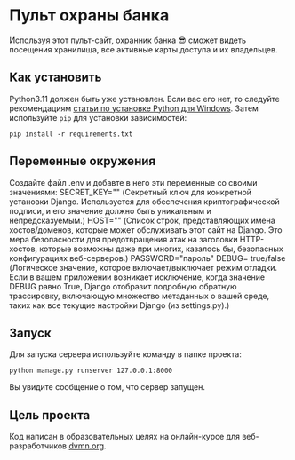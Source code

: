 # Пульт охраны банка

Используя этот пульт-сайт, охранник банка :sunglasses: сможет видеть посещения хранилища, все активные карты доступа и их владельцев.

## Как установить

Python3.11 должен быть уже установлен. Если вас его нет, то следуйте рекомендациям [статьи по установке Python для Windows](https://docs.microsoft.com/ru-ru/windows/python/beginners#install-python).
Затем используйте `pip` для установки зависимостей:
```
pip install -r requirements.txt
```

## Переменные окружения

Создайте файл .env и добавте в него эти переменные со своими значениями:
SECRET_KEY="" (Секретный ключ для конкретной установки Django. Используется для обеспечения криптографической подписи, и его значение должно быть уникальным и непредсказуемым.)
HOST="" (Список строк, представляющих имена хостов/доменов, которые может обслуживать этот сайт на Django. Это мера безопасности для предотвращения атак на заголовки HTTP-хостов, которые возможны даже при многих, казалось бы, безопасных конфигурациях веб-серверов.)
PASSWORD="пароль" 
DEBUG= true/false (Логическое значение, которое включает/выключает режим отладки. Если в вашем приложении возникает исключение, когда значение DEBUG равно True, Django отобразит подробную обратную трассировку, включающую множество метаданных о вашей среде, таких как все текущие настройки Django (из settings.py).)

## Запуск

Для запуска сервера используйте команду в папке проекта:
```
python manage.py runserver 127.0.0.1:8000
```
Вы увидите сообщение о том, что сервер запущен.

## Цель проекта

Код написан в образовательных целях на онлайн-курсе для веб-разработчиков [dvmn.org](https://dvmn.org/).